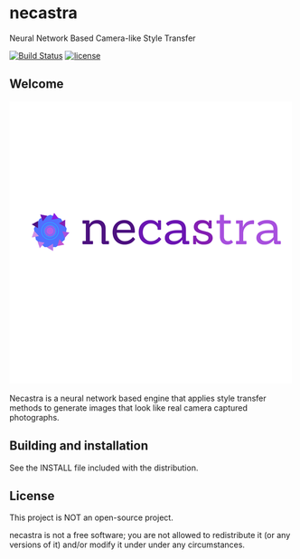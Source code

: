 
# necastra

Neural Network Based Camera-like Style Transfer 

[![Build Status](https://travis-ci.org/fchollet/keras.svg?branch=master)](https://github.com/alivcor/necastra)
[![license](https://img.shields.io/github/license/mashape/apistatus.svg?maxAge=2592000)](https://github.com/alivcor/necastra/blob/master/LICENSE)

## Welcome

<img src="https://github.com/alivcor/necastra/blob/master/necastra_logo.png"/>

Necastra is a neural network based engine that applies style transfer methods to generate images that look like real camera captured photographs. 


## Building and installation

See the INSTALL file included with the distribution.

## License

This project is NOT an open-source project.

necastra is not a free software; you are not allowed to redistribute it (or any versions of it) and/or modify it under
under any circumstances.
